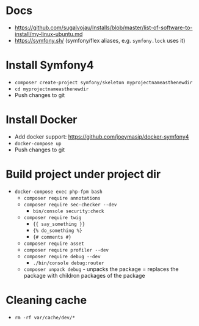 # Docs
- https://github.com/sugalvojau/Installs/blob/master/list-of-software-to-install/my-linux-ubuntu.md 
- https://symfony.sh/ (symfony/flex aliases, e.g. `symfony.lock` uses it)

# Install Symfony4
- `composer create-project symfony/skeleton myprojectnameasthenewdir`
- `cd myprojectnameasthenewdir`
- Push changes to git

# Install Docker
- Add docker support: https://github.com/joeymasip/docker-symfony4
- `docker-compose up`
- Push changes to git

# Build project under project dir
- `docker-compose exec php-fpm bash`
  - `composer require annotations`
  - `composer require sec-checker --dev`
    - `bin/console security:check`
  - `composer require twig`
    - `{{ say_something }}`
    - `{% do_something %}`
    - `{# comments #}`
  - `composer require asset`
  - `composer require profiler --dev`
  - `composer require debug --dev`
    - `./bin/console debug:router`
  - `composer unpack debug` - unpacks the package = replaces the package with childron packages of the package

# Cleaning cache
- `rm -rf var/cache/dev/*`
